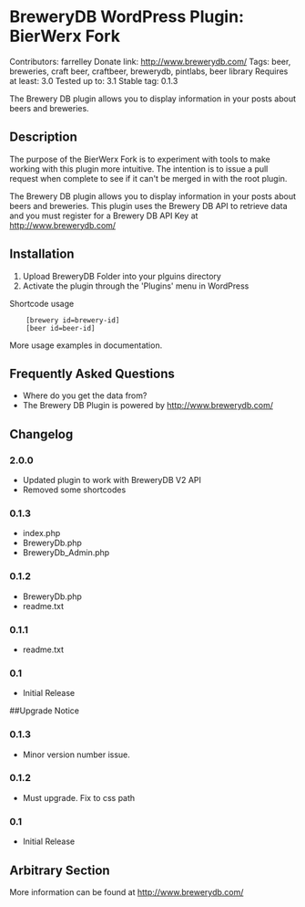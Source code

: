 # BreweryDB WordPress Plugin: BierWerx Fork
Contributors: farrelley
Donate link: http://www.brewerydb.com/
Tags: beer, breweries, craft beer, craftbeer, brewerydb, pintlabs, beer library
Requires at least: 3.0
Tested up to: 3.1
Stable tag: 0.1.3

The Brewery DB plugin allows you to display information in your posts about beers and breweries.

## Description

The purpose of the BierWerx Fork is to experiment with tools to make working with this plugin more intuitive. The intention is to issue a pull request when complete to see if it can't be merged in with the root plugin.

The Brewery DB plugin allows you to display information in your posts about beers and breweries.
This plugin uses the Brewery DB API to retrieve data and you must register for a Brewery DB API Key at http://www.brewerydb.com/

## Installation

1. Upload BreweryDB Folder into your plguins directory
2. Activate the plugin through the 'Plugins' menu in WordPress

Shortcode usage
```
    [brewery id=brewery-id]
    [beer id=beer-id]
```

More usage examples in documentation.

## Frequently Asked Questions

* Where do you get the data from?
 * The Brewery DB Plugin is powered by http://www.brewerydb.com/

## Changelog
### 2.0.0
* Updated plugin to work with BreweryDB V2 API
* Removed some shortcodes

### 0.1.3
* index.php
* BreweryDb.php
* BreweryDb_Admin.php

### 0.1.2
* BreweryDb.php
* readme.txt

### 0.1.1
* readme.txt

### 0.1
* Initial Release

##Upgrade Notice

### 0.1.3
* Minor version number issue.

### 0.1.2
* Must upgrade.  Fix to css path

### 0.1
* Initial Release

## Arbitrary Section 
More information can be found at http://www.brewerydb.com/
